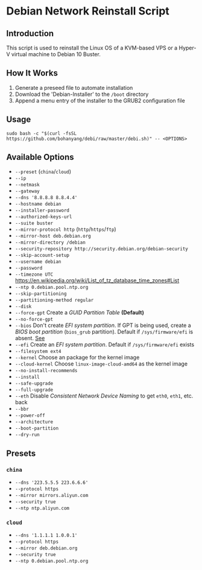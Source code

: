 # Debian Network Reinstall Script

## Introduction

This script is used to reinstall the Linux OS of a KVM-based VPS or a Hyper-V virtual machine to Debian 10 Buster.

## How It Works

1. Generate a preseed file to automate installation
2. Download the 'Debian-Installer' to the `/boot` directory
3. Append a menu entry of the installer to the GRUB2 configuration file

## Usage

    sudo bash -c "$(curl -fsSL https://github.com/bohanyang/debi/raw/master/debi.sh)" -- <OPTIONS>

## Available Options

 - `--preset` (`china`/`cloud`)
 - `--ip`
 - `--netmask`
 - `--gateway`
 - `--dns '8.8.8.8 8.8.4.4'`
 - `--hostname debian`
 - `--installer-password`
 - `--authorized-keys-url`
 - `--suite buster`
 - `--mirror-protocol http` (`http`/`https`/`ftp`)
 - `--mirror-host deb.debian.org`
 - `--mirror-directory /debian`
 - `--security-repository http://security.debian.org/debian-security`
 - `--skip-account-setup`
 - `--username debian`
 - `--password`
 - `--timezone UTC` https://en.wikipedia.org/wiki/List_of_tz_database_time_zones#List
 - `--ntp 0.debian.pool.ntp.org`
 - `--skip-partitioning`
 - `--partitioning-method regular`
 - `--disk`
 - `--force-gpt` Create a *GUID Partition Table* **(Default)**
 - `--no-force-gpt`
 - `--bios` Don't create *EFI system partition*. If GPT is being used, create a *BIOS boot partition* (`bios_grub` partition). Default if `/sys/firmware/efi` is absent. [See](https://askubuntu.com/a/501360)
 - `--efi` Create an *EFI system partition*. Default if `/sys/firmware/efi` exists
 - `--filesystem ext4`
 - `--kernel` Choose an package for the kernel image
 - `--cloud-kernel` Choose `linux-image-cloud-amd64` as the kernel image
 - `--no-install-recommends`
 - `--install`
 - `--safe-upgrade`
 - `--full-upgrade`
 - `--eth` Disable *Consistent Network Device Naming* to get `eth0`, `eth1`, etc. back
 - `--bbr`
 - `--power-off`
 - `--architecture`
 - `--boot-partition`
 - `--dry-run`

## Presets

### `china`

 - `--dns '223.5.5.5 223.6.6.6'`
 - `--protocol https`
 - `--mirror mirrors.aliyun.com`
 - `--security true`
 - `--ntp ntp.aliyun.com`

### `cloud`

 - `--dns '1.1.1.1 1.0.0.1'`
 - `--protocol https`
 - `--mirror deb.debian.org`
 - `--security true`
 - `--ntp 0.debian.pool.ntp.org`
